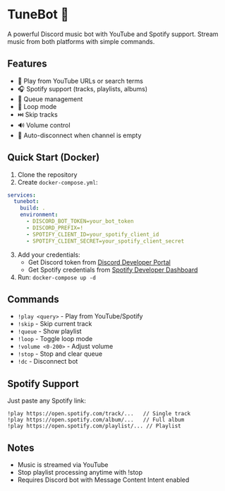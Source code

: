 # TuneBot 🎵
A powerful Discord music bot with YouTube and Spotify support. Stream music from both platforms with simple commands.

## Features
- 🎵 Play from YouTube URLs or search terms
- 🎧 Spotify support (tracks, playlists, albums)
- 📑 Queue management
- 🔁 Loop mode
- ⏭️ Skip tracks
- 🔊 Volume control
- 🛑 Auto-disconnect when channel is empty

## Quick Start (Docker)
1. Clone the repository
2. Create `docker-compose.yml`:
```yaml
services:
  tunebot:
    build: .
    environment:
      - DISCORD_BOT_TOKEN=your_bot_token
      - DISCORD_PREFIX=!
      - SPOTIFY_CLIENT_ID=your_spotify_client_id
      - SPOTIFY_CLIENT_SECRET=your_spotify_client_secret
```
3. Add your credentials:
   - Get Discord token from [Discord Developer Portal](https://discord.com/developers/applications)
   - Get Spotify credentials from [Spotify Developer Dashboard](https://developer.spotify.com/dashboard)
4. Run: `docker-compose up -d`

## Commands
- `!play <query>` - Play from YouTube/Spotify
- `!skip` - Skip current track
- `!queue` - Show playlist
- `!loop` - Toggle loop mode
- `!volume <0-200>` - Adjust volume
- `!stop` - Stop and clear queue
- `!dc` - Disconnect bot

## Spotify Support
Just paste any Spotify link:
```
!play https://open.spotify.com/track/...   // Single track
!play https://open.spotify.com/album/...   // Full album
!play https://open.spotify.com/playlist/... // Playlist
```

## Notes
- Music is streamed via YouTube
- Stop playlist processing anytime with !stop
- Requires Discord bot with Message Content Intent enabled